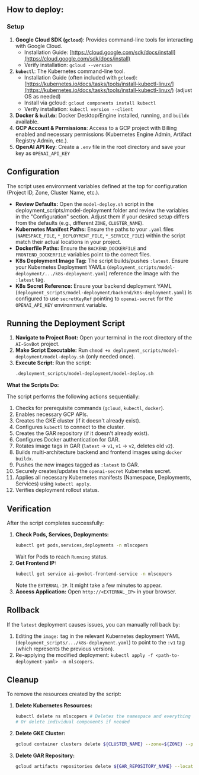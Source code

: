 ## How to deploy:


### Setup
1.  **Google Cloud SDK (`gcloud`)**: Provides command-line tools for interacting with Google Cloud.
    * Installation Guide: [https://cloud.google.com/sdk/docs/install](https://cloud.google.com/sdk/docs/install)
    * Verify installation: `gcloud --version`
2.  **`kubectl`**: The Kubernetes command-line tool.
    * Installation Guide (often included with `gcloud`): [https://kubernetes.io/docs/tasks/tools/install-kubectl-linux/](https://kubernetes.io/docs/tasks/tools/install-kubectl-linux/) (adjust OS as needed)
    * Install via gcloud: `gcloud components install kubectl`
    * Verify installation: `kubectl version --client`
3.  **Docker & `buildx`**: Docker Desktop/Engine installed, running, and `buildx` available.
4.  **GCP Account & Permissions**: Access to a GCP project with Billing enabled and necessary permissions (Kubernetes Engine Admin, Artifact Registry Admin, etc.).
5.  **OpenAI API Key**: Create a `.env` file in the root directory and save your key as `OPENAI_API_KEY`

## Configuration

The script uses environment variables defined at the top for configuration (Project ID, Zone, Cluster Name, etc.).

* **Review Defaults:** Open the `model-deploy.sh` script in the deployment_scripts/model-deployment folder  and review the variables in the "Configuration" section. Adjust them if your desired setup differs from the defaults (e.g., different `ZONE`, `CLUSTER_NAME`).
* **Kubernetes Manifest Paths:** Ensure the paths to your `.yaml` files (`NAMESPACE_FILE`, `*_DEPLOYMENT_FILE`, `*_SERVICE_FILE`) within the script match their actual locations in your project.
* **Dockerfile Paths:** Ensure the `BACKEND_DOCKERFILE` and `FRONTEND_DOCKERFILE` variables point to the correct files.
* **K8s Deployment Image Tag:** The script builds/pushes `:latest`. Ensure your Kubernetes Deployment YAMLs (`deployment_scripts/model-deployment/.../k8s-deployment.yaml`) reference the image with the `:latest` tag.
* **K8s Secret Reference:** Ensure your backend deployment YAML (`deployment_scripts/model-deployment/backend/k8s-deployment.yaml`) is configured to use `secretKeyRef` pointing to `openai-secret` for the `OPENAI_API_KEY` environment variable.

## Running the Deployment Script

1.  **Navigate to Project Root:** Open your terminal in the root directory of the `AI-GovBot` project.
2.  **Make Script Executable:** Run `chmod +x deployment_scripts/model-deployment/model-deploy.sh`  (only needed once).
3.  **Execute Script:** Run the script:
    ```bash
    .deployment_scripts/model-deployment/model-deploy.sh
    ```

**What the Scripts Do:**

The script performs the following actions sequentially:

1.  Checks for prerequisite commands (`gcloud`, `kubectl`, `docker`).
2.  Enables necessary GCP APIs.
3.  Creates the GKE cluster (if it doesn't already exist).
4.  Configures `kubectl` to connect to the cluster.
5.  Creates the GAR repository (if it doesn't already exist).
6.  Configures Docker authentication for GAR.
7.  Rotates image tags in GAR (`latest` -> `v1`, `v1` -> `v2`, deletes old `v2`).
8.  Builds multi-architecture backend and frontend images using `docker buildx`.
9.  Pushes the new images tagged as `:latest` to GAR.
10. Securely creates/updates the `openai-secret` Kubernetes secret.
11. Applies all necessary Kubernetes manifests (Namespace, Deployments, Services) using `kubectl apply`.
12. Verifies deployment rollout status.

## Verification

After the script completes successfully:

1.  **Check Pods, Services, Deployments:**
    ```bash
    kubectl get pods,services,deployments -n mlscopers
    ```
    Wait for Pods to reach `Running` status.
2.  **Get Frontend IP:**
    ```bash
    kubectl get service ai-govbot-frontend-service -n mlscopers
    ```
    Note the `EXTERNAL-IP`. It might take a few minutes to appear.
3.  **Access Application:** Open `http://<EXTERNAL_IP>` in your browser.

## Rollback

If the `latest` deployment causes issues, you can manually roll back by:

1.  Editing the `image:` tag in the relevant Kubernetes deployment YAML (`deployment_scripts/.../k8s-deployment.yaml`) to point to the `:v1` tag (which represents the previous version).
2.  Re-applying the modified deployment: `kubectl apply -f <path-to-deployment-yaml> -n mlscopers`.

## Cleanup

To remove the resources created by the script:

1.  **Delete Kubernetes Resources:**
    ```bash
    kubectl delete ns mlscopers # Deletes the namespace and everything in it
    # Or delete individual components if needed
    ```
2.  **Delete GKE Cluster:**
    ```bash
    gcloud container clusters delete ${CLUSTER_NAME} --zone=${ZONE} --project=${PROJECT_ID} --quiet
    ```
3.  **Delete GAR Repository:**
    ```bash
    gcloud artifacts repositories delete ${GAR_REPOSITORY_NAME} --location=${REGION} --project=${PROJECT_ID} --quiet
    ```